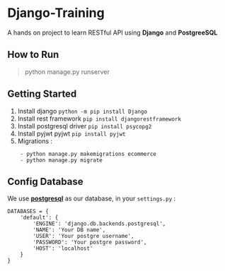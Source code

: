 # Django-Training
A hands on project to learn RESTful API using **Django** and **PostgreeSQL**

## How to Run
> python manage.py runserver

## Getting Started

1. Install django `python -m pip install Django`
2. Install rest framework `pip install djangorestframework`
3. Install postgresql driver `pip install psycopg2`
4. Install pyjwt pyjwt `pip install pyjwt`
5. Migrations :
````
    - python manage.py makemigrations ecommerce
    - python manage.py migrate
````


## Config Database

We use [**postgresql**](https://www.postgresql.org/) as our database, in your `settings.py` :
````
DATABASES = {
    'default': {
        'ENGINE': 'django.db.backends.postgresql',
        'NAME': 'Your DB name',
        'USER': 'Your postgre username',
        'PASSWORD': 'Your postgre password',
        'HOST': 'localhost'
    }
}
````
